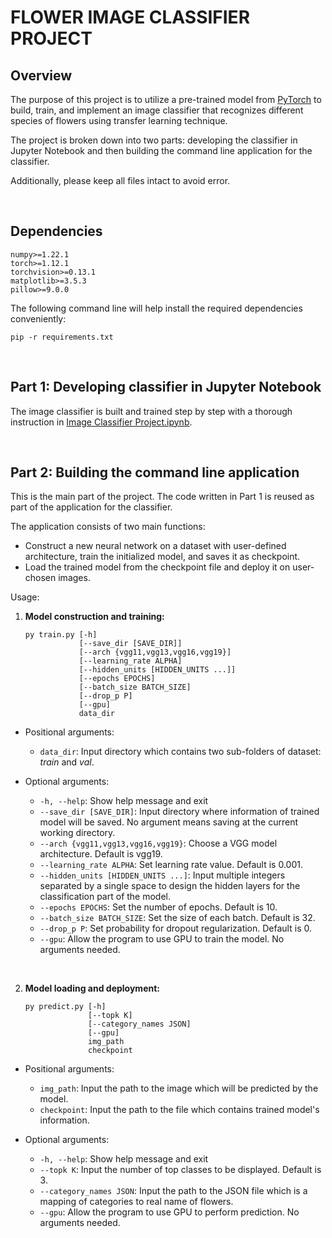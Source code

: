 # FLOWER IMAGE CLASSIFIER PROJECT
## Overview
The purpose of this project is to utilize a pre-trained model from [PyTorch](https://pytorch.org) to build, train, and implement an image classifier that recognizes different species of flowers using transfer learning technique.

The project is broken down into two parts: developing the classifier in Jupyter Notebook and then building the command line application for the classifier.

Additionally, please keep all files intact to avoid error.

&nbsp;
## Dependencies
```
numpy>=1.22.1
torch>=1.12.1
torchvision>=0.13.1
matplotlib>=3.5.3
pillow>=9.0.0
```
The following command line will help install the required dependencies conveniently:
```
pip -r requirements.txt
```

&nbsp;
## Part 1: Developing classifier in Jupyter Notebook
The image classifier is built and trained step by step with a thorough instruction in [Image Classifier Project.ipynb](Image%20Classifier%20Project.ipynb).

&nbsp;
## Part 2: Building the command line application
This is the main part of the project. The code written in Part 1 is reused as part of the application for the classifier. 

The application consists of two main functions: 
- Construct a new neural network on a dataset with user-defined architecture, train the initialized model, and saves it as checkpoint.
- Load the trained model from the checkpoint file and deploy it on user-chosen images.

Usage:

1. **Model construction and training:**
    ```
    py train.py [-h] 
                [--save_dir [SAVE_DIR]] 
                [--arch {vgg11,vgg13,vgg16,vgg19}] 
                [--learning_rate ALPHA] 
                [--hidden_units [HIDDEN_UNITS ...]] 
                [--epochs EPOCHS] 
                [--batch_size BATCH_SIZE] 
                [--drop_p P] 
                [--gpu] 
                data_dir
    ```
* Positional arguments:
    * `data_dir`: Input directory which contains two sub-folders of dataset: _train_ and _val_.

* Optional arguments:
    * `-h, --help`: Show help message and exit
    * `--save_dir [SAVE_DIR]`: Input directory where information of trained model will be saved. No argument means saving at the current working directory.
    * `--arch {vgg11,vgg13,vgg16,vgg19}`: Choose a VGG model architecture. Default is vgg19.
    * `--learning_rate ALPHA`: Set learning rate value. Default is 0.001.
    * `--hidden_units [HIDDEN_UNITS ...]`: Input multiple integers separated by a single space to design the hidden layers for the classification part of the model.
    * `--epochs EPOCHS`: Set the number of epochs. Default is 10.
    * `--batch_size BATCH_SIZE`: Set the size of each batch. Default is 32.
    * `--drop_p P`: Set probability for dropout regularization. Default is 0.
    * `--gpu`: Allow the program to use GPU to train the model. No arguments needed.

&nbsp;

2. **Model loading and deployment:**
    ```
    py predict.py [-h] 
                  [--topk K] 
                  [--category_names JSON] 
                  [--gpu] 
                  img_path 
                  checkpoint
    ```
* Positional arguments:
    * `img_path`: Input the path to the image which will be predicted by the model.
    * `checkpoint`: Input the path to the file which contains trained model's information.

* Optional arguments:
    * `-h, --help`: Show help message and exit
    * `--topk K`: Input the number of top classes to be displayed. Default is 3.
    * `--category_names JSON`: Input the path to the JSON file which is a mapping of categories to real name of flowers.
    * `--gpu`: Allow the program to use GPU to perform prediction. No arguments needed.